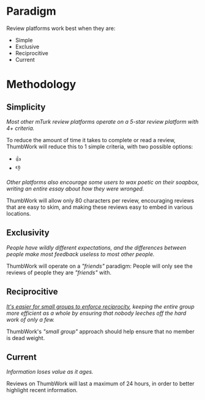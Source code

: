 # Paradigm

Review platforms work best when they are:

- Simple
- Exclusive
- Reciprocitive
- Current

# Methodology

## Simplicity

*Most other mTurk review platforms operate on a 5-star review platform with 4+ criteria.*

To reduce the amount of time it takes to complete or read a review, ThumbWork will reduce this to 1 simple criteria, with two possible options:

- 👍
- 👎

*Other platforms also encourage some users to wax poetic on their soapbox, writing an entire essay about how they were wronged.*

ThumbWork will allow only 80 characters per review, encouraging reviews that are easy to skim, and making these reviews easy to embed in various locations.

## Exclusivity

*People have wildly different expectations, and the differences between people make most feedback useless to most other people.*

ThumbWork will operate on a *"friends"* paradigm: People will only see the reviews of people they are *"friends"* with.

## Reciprocitive

*[It's easier for small groups to enforce reciprocity](https://en.wikipedia.org/wiki/Dunbar%27s_number), keeping the entire group more efficient as a whole by ensuring that nobody leeches off the hard work of only a few.*

ThumbWork's *"small group"* approach should help ensure that no member is dead weight.

## Current

*Information loses value as it ages.*

Reviews on ThumbWork will last a maximum of 24 hours, in order to better highlight recent information.
